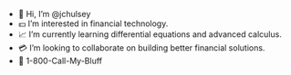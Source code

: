 - :space_invader: Hi, I’m @jchulsey
- :dollar: I’m interested in financial technology.
- :chart_with_upwards_trend: I’m currently learning differential equations and advanced calculus. 
- :credit_card: I’m looking to collaborate on building better financial solutions. 
- 📱 1-800-Call-My-Bluff

<!---
jchulsey/jchulsey is a ✨ special ✨ repository because its `README.md` (this file) appears on your GitHub profile.
You can click the Preview link to take a look at your changes.
--->
